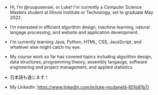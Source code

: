- Hi, I’m @ruupusensei, or Luke! I'm currently a Computer Science Masters student at Illinois Institute or Technology, set to graduate May 2022. 
- I’m interested in efficient algorithm design, machine learning, natural langage processing, and website and application development. 
- I'm currently learning Java, Python, HTML, CSS, JavaScript, and whatever else might catch my eye. 
- My course work so far has covered topics including algorithm design, data structures, programming theory, assembly langauge, software engineering and project management, and applied statistics. 
- 日本語も通じます！

- My LinkedIn: https://www.linkedin.com/in/luke-mcdaneld-851b81b7/

<!---
ruupusensei/ruupusensei is a ✨ special ✨ repository because its `README.md` (this file) appears on your GitHub profile.
You can click the Preview link to take a look at your changes.
--->
